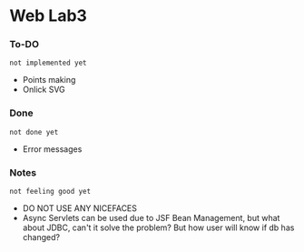 # Web Lab3
### To-DO 
```
not implemented yet
```
- Points making
- Onlick SVG

### Done
```
not done yet
```
- Error messages

### Notes
```
not feeling good yet
```
- DO NOT USE ANY NICEFACES
- Async Servlets can be used due to JSF Bean Management, but what about JDBC, can't it solve the problem? But how user will know if db has changed?
